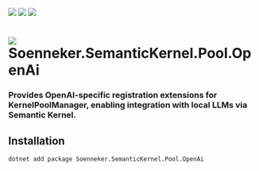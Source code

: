 ﻿[![](https://img.shields.io/nuget/v/soenneker.semantickernel.pool.openai.svg?style=for-the-badge)](https://www.nuget.org/packages/soenneker.semantickernel.pool.openai/)
[![](https://img.shields.io/github/actions/workflow/status/soenneker/soenneker.semantickernel.pool.openai/publish-package.yml?style=for-the-badge)](https://github.com/soenneker/soenneker.semantickernel.pool.openai/actions/workflows/publish-package.yml)
[![](https://img.shields.io/nuget/dt/soenneker.semantickernel.pool.openai.svg?style=for-the-badge)](https://www.nuget.org/packages/soenneker.semantickernel.pool.openai/)

# ![](https://user-images.githubusercontent.com/4441470/224455560-91ed3ee7-f510-4041-a8d2-3fc093025112.png) Soenneker.SemanticKernel.Pool.OpenAi
### Provides OpenAI-specific registration extensions for KernelPoolManager, enabling integration with local LLMs via Semantic Kernel.

## Installation

```
dotnet add package Soenneker.SemanticKernel.Pool.OpenAi
```

